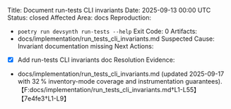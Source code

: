 Title: Document run-tests CLI invariants
Date: 2025-09-13 00:00 UTC
Status: closed
Affected Area: docs
Reproduction:
  - `poetry run devsynth run-tests --help`
Exit Code: 0
Artifacts:
  - docs/implementation/run_tests_cli_invariants.md
Suspected Cause: Invariant documentation missing
Next Actions:
  - [x] Add run-tests CLI invariants doc
Resolution Evidence:
  - docs/implementation/run_tests_cli_invariants.md (updated 2025-09-17 with 32 % inventory-mode coverage and instrumentation guarantees).【F:docs/implementation/run_tests_cli_invariants.md†L1-L55】【7e4fe3†L1-L9】
